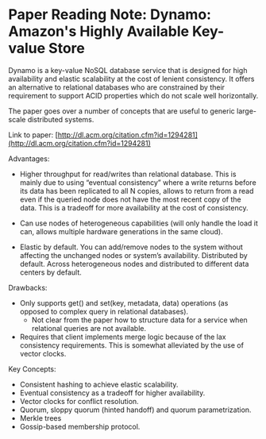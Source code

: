 
# Paper Reading Note: Dynamo: Amazon's Highly Available Key-value Store

Dynamo is a key-value NoSQL database service that is designed for high availability and elastic scalability at the cost of lenient consistency. It offers an alternative to relational databases who are constrained by their requirement to support ACID properties which do not scale well horizontally.

The paper goes over a number of concepts that are useful to generic large-scale distributed systems.

Link to paper: [http://dl.acm.org/citation.cfm?id=1294281](http://dl.acm.org/citation.cfm?id=1294281)

Advantages:

- Higher throughput for read/writes than relational database. This is mainly due to using “eventual consistency” where a write returns before its data has been replicated to all N copies, allows to return from a read even if the queried node does not have the most recent copy of the data. This is a tradeoff for more availability at the cost of consistency.

- Can use nodes of heterogeneous capabilities (will only handle the load it can, allows multiple hardware generations in the same cloud).

- Elastic by default. You can add/remove nodes to the system without affecting the unchanged nodes or system’s availability.
Distributed by default. Across heterogeneous nodes and distributed to different data centers by default.

Drawbacks:

- Only supports get() and set(key, metadata, data) operations (as opposed to complex query in relational databases).
  - Not clear from the paper how to structure data for a service when relational queries are not available.
- Requires that client implements merge logic because of the lax consistency requirements. This is somewhat alleviated by the use of vector clocks.

Key Concepts:

- Consistent hashing to achieve elastic scalability.
- Eventual consistency as a tradeoff for higher availability.
- Vector clocks for conflict resolution.
- Quorum, sloppy quorum (hinted handoff) and quorum parametrization.
- Merkle trees
- Gossip-based membership protocol.

